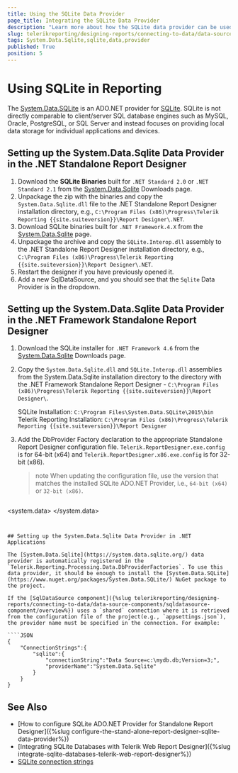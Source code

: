 ```yaml
---
title: Using the SQLite Data Provider
page_title: Integrating the SQLite Data Provider
description: "Learn more about how the SQLite data provider can be used by the SqlDataSource component to connect to local data storage in Telerik Reporting."
slug: telerikreporting/designing-reports/connecting-to-data/data-source-components/sqldatasource-component/using-data-providers/using-sqlite-data-provider
tags: System.Data.Sqlite,sqlite,data,provider
published: True
position: 5
---
```


# Using SQLite in Reporting

The [System.Data.SQLite](https://system.data.sqlite.org/) is an ADO.NET provider for [SQLite](https://www.sqlite.org/). SQLite is not directly comparable to client/server SQL database engines such as MySQL, Oracle, PostgreSQL, or SQL Server and instead focuses on providing local data storage for individual applications and devices.

## Setting up the System.Data.Sqlite Data Provider in the .NET Standalone Report Designer

1. Download the **SQLite Binaries** built for `.NET Standard 2.0` or `.NET Standard 2.1` from the [System.Data.Sqlite](http://system.data.sqlite.org/index.html/doc/trunk/www/downloads.wiki) Downloads page.
1. Unpackage the zip with the binaries and copy the `System.Data.Sqlite.dll` file to the .NET Standalone Report Designer installation directory, e.g., `C:\Program Files (x86)\Progress\Telerik Reporting {{site.suiteversion}}\Report Designer\.NET`.
1. Download SQLite binaries built for `.NET Framework.4.X` from the [System.Data.Sqlite](http://system.data.sqlite.org/index.html/doc/trunk/www/downloads.wiki) page.
1. Unpackage the archive and copy the `SQLite.Interop.dll` assembly to the .NET Standalone Report Designer installation directory, e.g., `C:\Program Files (x86)\Progress\Telerik Reporting {{site.suiteversion}}\Report Designer\.NET`.
1. Restart the designer if you have previously opened it.
1. Add a new SqlDataSource, and you should see that the `Sqlite` Data Provider is in the dropdown.

## Setting up the System.Data.Sqlite Data Provider in the .NET Framework Standalone Report Designer

1. Download the SQLite installer for `.NET Framework 4.6` from the [System.Data.Sqlite](http://system.data.sqlite.org/index.html/doc/trunk/www/downloads.wiki) Downloads page.
1. Copy the `System.Data.Sqlite.dll` and `SQLite.Interop.dll` assemblies from the System.Data.Sqlite installation directory to the directory with the .NET Framework Standalone Report Designer - `C:\Program Files (x86)\Progress\Telerik Reporting {{site.suiteversion}}\Report Designer\`.

	SQLite Installation: `C:\Program Files\System.Data.SQLite\2015\bin`
	Telerik Reporting Installation: `C:\Program Files (x86)\Progress\Telerik Reporting {{site.suiteversion}}\Report Designer`

1. Add the DbProvider Factory declaration to the appropriate Standalone Report Designer configuration file. `Telerik.ReportDesigner.exe.config` is for 64-bit (x64) and `Telerik.ReportDesigner.x86.exe.config` is for 32-bit (x86).

	>note When updating the configuration file, use the version that matches the installed SQLite ADO.NET Provider, i.e., `64-bit (x64)` or `32-bit (x86)`.

	````XML
<system.data>
		<DbProviderFactories>
			<remove invariant="System.Data.SQLite" />
			<add name="SQLite Data Provider" invariant="System.Data.SQLite" description=".NET Framework Data Provider for SQLite"
				type="System.Data.SQLite.SQLiteFactory, System.Data.SQLite, Version=1.0.117.0, Culture=neutral, PublicKeyToken=db937bc2d44ff139" />
		</DbProviderFactories>
	</system.data>
````


## Setting up the System.Data.Sqlite Data Provider in .NET Applications

The [System.Data.Sqlite](https://system.data.sqlite.org/) data provider is automatically registered in the `Telerik.Reporting.Processing.Data.DbProviderFactories`. To use this data provider, it should be enough to install the [System.Data.SQLite](https://www.nuget.org/packages/System.Data.SQLite/) NuGet package to the project.

If the [SqlDataSource component]({%slug telerikreporting/designing-reports/connecting-to-data/data-source-components/sqldatasource-component/overview%}) uses a `shared` connection where it is retrieved from the configuration file of the project(e.g., `appsettings.json`), the provider name must be specified in the connection. For example:

````JSON
{
	"ConnectionStrings":{
		"sqlite":{
			"connectionString":"Data Source=c:\mydb.db;Version=3;",
			"providerName":"System.Data.Sqlite"
		}
	}
}
````

## See Also

* [How to configure SQLite ADO.NET Provider for Standalone Report Designer]({%slug configure-the-stand-alone-report-designer-sqlite-data-provider%})
* [Integrating SQLite Databases with Telerik Web Report Designer]({%slug integrate-sqlite-databases-telerik-web-report-designer%})
* [SQLite connection strings](https://www.connectionstrings.com/sqlite/)
